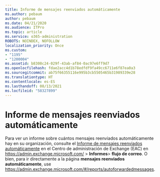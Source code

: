 ```yaml
---
title: Informe de mensajes reenviados automáticamente
ms.author: pebaum
author: pebaum
ms.date: 04/21/2020
ms.audience: ITPro
ms.topic: article
ms.service: o365-administration
ROBOTS: NOINDEX, NOFOLLOW
localization_priority: Once
ms.custom:
- "1195"
- "1200004"
ms.assetid: b8308c24-029f-43ab-af84-0ac97e6ff9d7
ms.openlocfilehash: fdae2acc4d1b78edfdf9fa49cc6711e6f87ea0a3
ms.sourcegitcommit: ab75f66355116e995b3cb5505465b31989339e28
ms.translationtype: HT
ms.contentlocale: es-ES
ms.lasthandoff: 08/13/2021
ms.locfileid: "58327899"
---
```

# <a name="auto-forwarded-messages-report"></a>Informe de mensajes reenviados automáticamente

Para ver un informe sobre cuántos mensajes reenviados automáticamente hay en su organización, consulte el [Informe de mensajes reenviados automáticamente](https://docs.microsoft.com/exchange/monitoring/mail-flow-reports/mfr-auto-forwarded-messages-report) en el Centro de administración de Exchange (EAC) en <https://admin.exchange.microsoft.com/> \> **Informes**\> **flujo de correo**. O bien, para ir directamente a la página **mensajes reenviados automáticamente**, use <https://admin.exchange.microsoft.com/#/reports/autoforwardedmessages>.
  